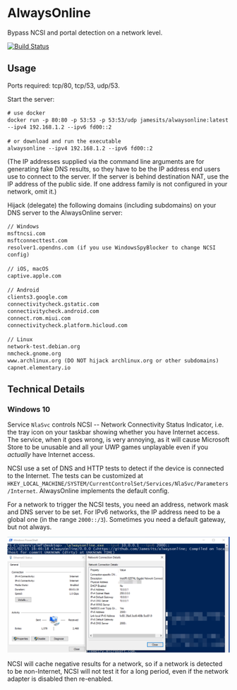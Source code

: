 # AlwaysOnline

Bypass NCSI and portal detection on a network level.

[![Build Status](https://dev.azure.com/nekomimiswitch/General/_apis/build/status/alwaysonline?branchName=master)](https://dev.azure.com/nekomimiswitch/General/_build/latest?definitionId=89&branchName=master)

## Usage

Ports required: tcp/80, tcp/53, udp/53.

Start the server:

```shell script
# use docker
docker run -p 80:80 -p 53:53 -p 53:53/udp jamesits/alwaysonline:latest --ipv4 192.168.1.2 --ipv6 fd00::2

# or download and run the executable
alwaysonline --ipv4 192.168.1.2 --ipv6 fd00::2
```

(The IP addresses supplied via the command line arguments are for generating fake DNS results, so they have to be the IP address end users use to connect to the server. If the server is behind destination NAT, use the IP address of the public side. If one address family is not configured in your network, omit it.)

Hijack (delegate) the following domains (including subdomains) on your DNS server to the AlwaysOnline server:

```
// Windows
msftncsi.com
msftconnecttest.com
resolver1.opendns.com (if you use WindowsSpyBlocker to change NCSI config)

// iOS, macOS
captive.apple.com

// Android
clients3.google.com
connectivitycheck.gstatic.com
connectivitycheck.android.com
connect.rom.miui.com
connectivitycheck.platform.hicloud.com

// Linux
network-test.debian.org
nmcheck.gnome.org
www.archlinux.org (DO NOT hijack archlinux.org or other subdomains)
capnet.elementary.io
```

## Technical Details

### Windows 10

Service `NlaSvc` controls NCSI -- Network Connectivity Status Indicator, i.e. the tray icon on your taskbar showing whether you have Internet access. The service, when it goes wrong, is very annoying, as it will cause Microsoft Store to be unusable and all your UWP games unplayable even if you *actually* have Internet access.

NCSI use a set of DNS and HTTP tests to detect if the device is connected to the Internet. The tests can be customized at `HKEY_LOCAL_MACHINE/SYSTEM/CurrentControlSet/Services/NlaSvc/Parameters/Internet`. AlwaysOnline implements the default config.

For a network to trigger the NCSI tests, you need an address, network mask and DNS server to be set. For IPv6 networks, the IP address need to be a global one (in the range `2000::/3`). Sometimes you need a default gateway, but not always. 

![Screenshot showing Windows 10 network connection details: IPv4 address, default gateway, DNS server set to 10.0.0.1, subnet mask 255.255.255.0; IPv6 address and DNS server set to 2000::, subnet length 64](doc/assets/windows10_20h2_ncsi.png)

NCSI will cache negative results for a network, so if a network is detected to be non-Internet, NCSI will not test it for a long period, even if the network adapter is disabled then re-enabled.
